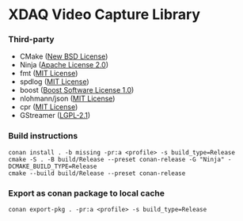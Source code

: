 # XDAQ Video Capture Library

### Third-party

* CMake ([New BSD License](https://github.com/Kitware/CMake/blob/master/Copyright.txt))
* Ninja ([Apache License 2.0](https://github.com/ninja-build/ninja/blob/master/COPYING))
* fmt ([MIT License](https://github.com/fmtlib/fmt/blob/master/LICENSE))
* spdlog ([MIT License](https://github.com/gabime/spdlog/blob/v1.x/LICENSE))
* boost ([Boost Software License 1.0](https://github.com/boostorg/boost/blob/master/LICENSE_1_0.txt))
* nlohmann/json ([MIT License](https://github.com/nlohmann/json/blob/develop/LICENSE.MIT))
* cpr ([MIT License](https://github.com/libcpr/cpr/blob/master/LICENSE))
* GStreamer ([LGPL-2.1](https://github.com/GStreamer/gstreamer/blob/main/LICENSE))

### Build instructions
    conan install . -b missing -pr:a <profile> -s build_type=Release
    cmake -S . -B build/Release --preset conan-release -G "Ninja" -DCMAKE_BUILD_TYPE=Release
    cmake --build build/Release --preset conan-release
    
### Export as conan package to local cache
    conan export-pkg . -pr:a <profile> -s build_type=Release